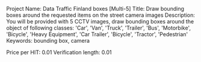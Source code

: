 Project Name: Data Traffic Finland boxes [Multi-5]
Title: Draw bounding boxes around the requested items on the street camera images
Description: You will be provided with 5 CCTV images, draw bounding boxes around the object of following classes: 'Car', 'Van', 'Truck', 'Trailer', 'Bus', 'Motorbike', 'Bicycle', 'Heavy Equipment', 'Car Trailer', 'Bicycle', 'Tractor', 'Pedestrian'
Keywords: bounding box, camera

Price per HIT: 0.01
Verification length: 0.01

